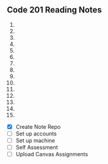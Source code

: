 ## Code 201 Reading Notes

1.
2.
3.
4.
5.
6.
7.
8.
9.
10.
11.
12.
13.
14.
15.


- [x] Create Note Repo
- [ ] Set up accounts
- [ ] Set up machine
- [ ] Self Assessment
- [ ] Upload Canvas Assignments
